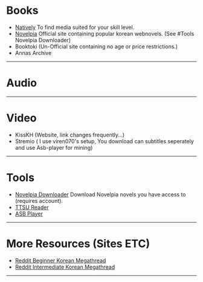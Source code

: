 
# Books
* <a href="https://learnnatively.com/" target="_blank" rel="noopener">Natively</a> To find media suited for your skill level.
* <a href="https://novelpia.com/" target="_blank" rel="noopener">Novelpia</a> Official site containing popular korean webnovels. (See #Tools Novelpia Downloader)
* Booktoki (Un-Official site containing no age or price restrictions.)
* Annas Archive
---
# Audio
---     
# Video
* KissKH (Website, link changes frequently...)
* Stremio ( I use viren070's setup, You download can subtitles seperately and use Asb-player for mining)
---
# Tools
* <a href="https://github.com/CjangCjengh/NovelpiaDownloader/releases" target="_blank" rel="noopener">Novelpia Downloader</a> Download Novelpia novels you have access to (requires account). 
* <a href="https://reader.ttsu.app" target="_blank" rel="noopener"> TTSU Reader </a>
* <a href="https://github.com/killergerbah/asbplayer" target="_blank" rel="noopener"> ASB Player </a>
---
# More Resources (Sites ETC)
* <a href="https://www.reddit.com/r/Korean/comments/hw4gy0/the_ultimate_beginners_resource_thread/" target="_blank" rel="noopener"> Reddit Beginner Korean Megathread </a>
* <a href=https://www.reddit.com/r/Korean/comments/3rqfwo/the_ultimate_intermediate_learners_resource_thread/ target="_blank" rel="noopener"> Reddit Intermediate Korean Megathread </a>
---


